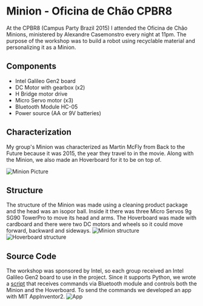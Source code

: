 # Minion - Oficina de Chão CPBR8
At the CPBR8 (Campus Party Brazil 2015) I attended the Oficina de Chão Minions, ministered by Alexandre Casemonstro every night at 11pm. The purpose of the workshop was to build a robot using recyclable material and personalizing it as a Minion.

## Components
* Intel Galileo Gen2 board
* DC Motor with gearbox (x2)
* H Bridge motor drive   
* Micro Servo motor (x3)
* Bluetooth Module HC-05
* Power source (AA or 9V batteries)

## Characterization
My group's Minion was characterized as Martin McFly from Back to the Future because it was 2015, the year they travel to in the movie. Along with the Minion, we also made an Hoverboard for it to be on top of.

![Minion Picture](http://julianaklulo.github.io/images/minion.jpg)

## Structure
The structure of the Minion was made using a cleaning product package and the head was an isopor ball. Inside it there was three Micro Servos 9g SG90 TowerPro to move its head and arms. The Hoverboard was made with cardboard and there were two DC motors and wheels so it could move forward, backward and sideways.
![Minion structure](http://julianaklulo.github.io/images/minion2.jpg)
![Hoverboard structure](http://julianaklulo.github.io/images/minion3.jpg)

## Source Code
The workshop was sponsored by Intel, so each group received an Intel Galileo Gen2 board to use in the project. Since it supports Python, we wrote a [script](https://github.com/julianaklulo/minion/blob/master/minion.py) that receives commands via Bluetooth module and controls both the Minion and the Hoverboard. To send the commands we developed an app with MIT AppInventor2.
![App](https://i.imgur.com/xxWBmu6.png)